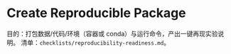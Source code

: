 # Create Reproducible Package

目的：打包数据/代码/环境（容器或 conda）与运行命令，产出一键再现实验说明。
清单：`checklists/reproducibility-readiness.md`。
